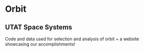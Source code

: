 # Orbit
## UTAT Space Systems
Code and data used for selection and analysis of orbit + a website showcasing our accomplishments!
